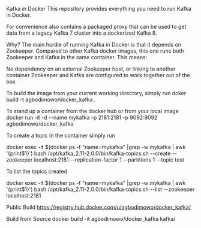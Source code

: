 Kafka in Docker
This repository provides everything you need to run Kafka in Docker.

For convenience also contains a packaged proxy that can be used to get data from a legacy Kafka 7 cluster into a dockerized Kafka 8.

Why?
The main hurdle of running Kafka in Docker is that it depends on Zookeeper. Compared to other Kafka docker images, this one runs both Zookeeper and Kafka in the same container. This means:

No dependency on an external Zookeeper host, or linking to another container
Zookeeper and Kafka are configured to work together out of the box

To build the image from your current working directory, simply run
dcker build -t agbodimowo/docker_kafka .

To stand up a container from the docker hub or from your local image
docker run -it -d --name mykafka  -p 2181:2181 -p 9092:9092 agbodimowo/docker_kafka

To create a topic in the container simply run

docker exec -it $(docker ps -f "name=mykafka" |grep -w mykafka | awk '{print$1}') bash /opt/kafka_2.11-2.0.0/bin/kafka-topics.sh --create --zookeeper localhost:2181 --replication-factor 1 --partitions 1 --topic test

To list the topics created

docker exec -it $(docker ps -f "name=mykafka" |grep -w mykafka | awk '{print$1}') bash /opt/kafka_2.11-2.0.0/bin/kafka-topics.sh --list --zookeeper localhost:2181

Public Build
https://registry.hub.docker.com/u/agbodimowo/docker_kafka/

Build from Source
docker build -it agbodimowo/docker_kafka kafka/


